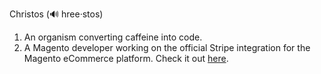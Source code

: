 Christos (🔊  hree·stos)
1. An organism converting caffeine into code.
2. A Magento developer working on the official Stripe integration for the Magento eCommerce platform. Check it out [here](https://stripe.com/docs/plugins/magento-2).

<!---
snez/snez is a ✨ special ✨ repository because its `README.md` (this file) appears on your GitHub profile.
You can click the Preview link to take a look at your changes.
--->
